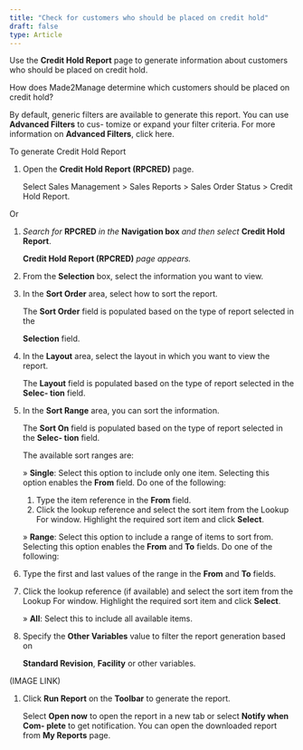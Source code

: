 ```yaml
---
title: "Check for customers who should be placed on credit hold"
draft: false
type: Article
---
```


Use the **Credit Hold Report** page to generate information about customers who should be placed on credit hold.

How does Made2Manage determine which customers should be placed on credit hold?

By default, generic filters are available to generate this report. You can use **Advanced Filters** to cus- tomize or expand your filter criteria. For more information on **Advanced Filters**, click here.

To generate Credit Hold Report

1.  Open the **Credit Hold Report (RPCRED)** page.

    Select Sales Management > Sales Reports > Sales Order Status > Credit Hold Report.

Or

1.  *Search for* **RPCRED** *in the* **Navigation box** *and then select* **Credit Hold Report**.

    **Credit Hold Report (RPCRED)** *page appears.*

2.  From the **Selection** box, select the information you want to view.
3.  In the **Sort Order** area, select how to sort the report.

    The **Sort Order** field is populated based on the type of report selected in the

    **Selection** field.

4.  In the **Layout** area, select the layout in which you want to view the report.

    The **Layout** field is populated based on the type of report selected in the **Selec- tion** field.

5.  In the **Sort Range** area, you can sort the information.

    The **Sort On** field is populated based on the type of report selected in the **Selec- tion** field.

    The available sort ranges are:

    » **Single**: Select this option to include only one item. Selecting this option enables the **From** field. Do one of the following:

    1.  Type the item reference in the **From** field.
    2.  Click the lookup reference and select the sort item from the Lookup For window. Highlight the required sort item and click **Select**.

    » **Range**: Select this option to include a range of items to sort from. Selecting this option enables the **From** and **To** fields. Do one of the following:

1.  Type the first and last values of the range in the **From** and **To** fields.
2.  Click the lookup reference (if available) and select the sort item from the Lookup For window. Highlight the required sort item and click **Select**.

    » **All**: Select this to include all available items.

1.  Specify the **Other Variables** value to filter the report generation based on

    **Standard Revision**, **Facility** or other variables.

(IMAGE LINK)

1.  Click **Run Report** on the **Toolbar** to generate the report.

    Select **Open now** to open the report in a new tab or select **Notify when Com- plete** to get notification. You can open the downloaded report from **My Reports** page.